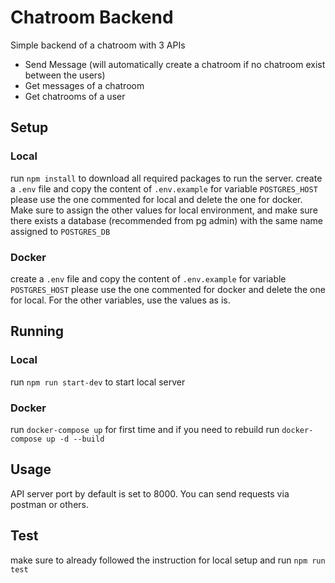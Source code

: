 # Chatroom Backend

Simple backend of a chatroom with 3 APIs

- Send Message (will automatically create a chatroom if no chatroom exist between the users)
- Get messages of a chatroom
- Get chatrooms of a user

## Setup

### Local

run `npm install` to download all required packages to run the server.
create a `.env` file and copy the content of `.env.example` for variable `POSTGRES_HOST` please use the one commented for local
and delete the one for docker. Make sure to assign the other values for local environment, and make sure there exists a database
(recommended from pg admin) with the same name assigned to `POSTGRES_DB`

### Docker

create a `.env` file and copy the content of `.env.example` for variable `POSTGRES_HOST` please use the one commented for docker
and delete the one for local. For the other variables, use the values as is.

## Running

### Local

run `npm run start-dev` to start local server

### Docker

run `docker-compose up` for first time and if you need to rebuild run `docker-compose up -d --build`

## Usage

API server port by default is set to 8000. You can send requests via postman or others.

## Test

make sure to already followed the instruction for local setup and run `npm run test`
